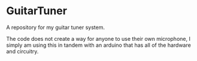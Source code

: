 # GuitarTuner
A repository for my guitar tuner system.

The code does not create a way for anyone to use their own microphone, I simply am using this in tandem with an arduino that has all of the hardware and circuitry.
